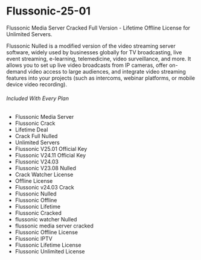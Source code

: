 # Flussonic-25-01
Flussonic Media Server Cracked Full Version - Lifetime Offline License for Unlimited Servers.

Flussonic Nulled is a modified version of the video streaming server software, widely used by businesses globally for TV broadcasting, live event streaming, e-learning, telemedicine, video surveillance, and more. It allows you to set up live video broadcasts from IP cameras, offer on-demand video access to large audiences, and integrate video streaming features into your projects (such as intercoms, webinar platforms, or mobile device video recording).

<div class="row clearfix">
    <div class="col-md-12">
        <div class="tt-group-featured-wrap tt-custom-radius mt-4">
            <h6 class="tt-group-head">
                Included With Every Plan
            </h6>
            <ul class="tt-group-features-list list-unstyled mb-0">
                  <li><i class="fad fa-check"></i>Flussonic Media Server</li>
                  <li><i class="fad fa-check"></i>Flussonic Crack</li>
                  <li><i class="fad fa-check"></i>Lifetime Deal</li>
                  <li><i class="fad fa-check"></i>Crack Full Nulled</li>
                  <li><i class="fad fa-check"></i>Unlimited Servers</li>
                  <li><i class="fad fa-check"></i>Flussonic V25.01 Official Key</li>
                  <li><i class="fad fa-check"></i>Flussonic V24.11 Official Key</li>
                  <li><i class="fad fa-check"></i>Flussonic V24.03</li>
                  <li><i class="fad fa-check"></i>Flussonic V23.08 Nulled</li>
                  <li><i class="fad fa-check"></i>Crack Watcher License</li>
                  <li><i class="fad fa-check"></i>Offline License</li>
                  <li><i class="fad fa-check"></i>Flussonic v24.03 Crack</li>
                  <li><i class="fad fa-check"></i>Flussonic Nulled</li>
                  <li><i class="fad fa-check"></i>Flussonic Offline</li>
                  <li><i class="fad fa-check"></i>Flussonic Lifetime</li>
                  <li><i class="fad fa-check"></i>Flussonic Cracked</li>
                  <li><i class="fad fa-check"></i>flussonic watcher Nulled</li>
                  <li><i class="fad fa-check"></i>flussonic media server cracked</li>
                  <li><i class="fad fa-check"></i>Flussonic Offline License</li>
                  <li><i class="fad fa-check"></i>Flussonic IPTV</li>
                  <li><i class="fad fa-check"></i>Flussonic Lifetime License</li>
                  <li><i class="fad fa-check"></i>Flussonic Unlimited License</li>
          </ul>
        </div>
    </div>
</div>
